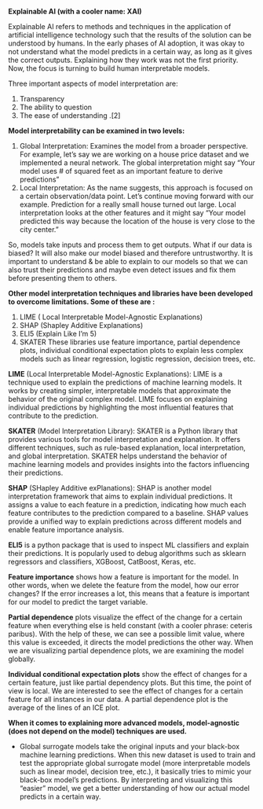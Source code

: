 **Explainable AI (with a cooler name: XAI)**

Explainable AI refers to methods and techniques in the application of artificial intelligence technology such that the results of the solution can be understood by humans. In the early phases of AI adoption, it was okay to not understand what the model predicts in a certain way, as long as it gives the correct outputs. Explaining how they work was not the first priority. Now, the focus is turning to build human interpretable models.

Three important aspects of model interpretation are:
1. Transparency
2. The ability to question
3. The ease of understanding .[2]

**Model interpretability can be examined in two levels:**
1. Global Interpretation: Examines the model from a broader perspective. For example, let’s say we are working on a house price dataset and we implemented a neural network. The global interpretation might say “Your model uses # of squared feet as an important feature to derive predictions”
2. Local Interpretation: As the name suggests, this approach is focused on a certain observation/data point. Let’s continue moving forward with our example. Prediction for a really small house turned out large. Local interpretation looks at the other features and it might say “Your model predicted this way because the location of the house is very close to the city center.”

So, models take inputs and process them to get outputs. What if our data is biased? It will also make our model biased and therefore untrustworthy. It is important to understand & be able to explain to our models so that we can also trust their predictions and maybe even detect issues and fix them before presenting them to others.


**Other model interpretation techniques and libraries have been developed to overcome limitations. Some of these are :**
1. LIME ( Local Interpretable Model-Agnostic Explanations)
2. SHAP (Shapley Additive Explanations)
3. ELI5 (Explain Like I’m 5)
4. SKATER
These libraries use feature importance, partial dependence plots, individual conditional expectation plots to explain less complex models such as linear regression, logistic regression, decision trees, etc.

**LIME** (Local Interpretable Model-Agnostic Explanations): LIME is a technique used to explain the predictions of machine learning models. It works by creating simpler, interpretable models that approximate the behavior of the original complex model. LIME focuses on explaining individual predictions by highlighting the most influential features that contribute to the prediction.

**SKATER** (Model Interpretation Library): SKATER is a Python library that provides various tools for model interpretation and explanation. It offers different techniques, such as rule-based explanation, local interpretation, and global interpretation. SKATER helps understand the behavior of machine learning models and provides insights into the factors influencing their predictions.

**SHAP** (SHapley Additive exPlanations): SHAP is another model interpretation framework that aims to explain individual predictions. It assigns a value to each feature in a prediction, indicating how much each feature contributes to the prediction compared to a baseline. SHAP values provide a unified way to explain predictions across different models and enable feature importance analysis.

**ELI5** is a python package that is used to inspect ML classifiers and explain their predictions. It is popularly used to debug algorithms such as sklearn regressors and classifiers, XGBoost, CatBoost, Keras, etc. 

**Feature importance** shows how a feature is important for the model. In other words, when we delete the feature from the model, how our error changes? If the error increases a lot, this means that a feature is important for our model to predict the target variable.

**Partial dependence** plots visualize the effect of the change for a certain feature when everything else is held constant (with a cooler phrase: ceteris paribus). With the help of these, we can see a possible limit value, where this value is exceeded, it directs the model predictions the other way. When we are visualizing partial dependence plots, we are examining the model globally.

**Individual conditional expectation plots** show the effect of changes for a certain feature, just like partial dependency plots. But this time, the point of view is local. We are interested to see the effect of changes for a certain feature for all instances in our data. A partial dependence plot is the average of the lines of an ICE plot.

**When it comes to explaining more advanced models, model-agnostic (does not depend on the model) techniques are used.**
- Global surrogate models take the original inputs and your black-box machine learning predictions. When this new dataset is used to train and test the appropriate global surrogate model (more interpretable models such as linear model, decision tree, etc.), it basically tries to mimic your black-box model’s predictions. By interpreting and visualizing this “easier” model, we get a better understanding of how our actual model predicts in a certain way.